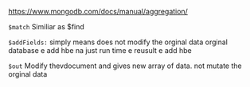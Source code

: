 https://www.mongodb.com/docs/manual/aggregation/

`$match` Similiar as $find

`$addFields:` simply means does not modify the orginal data
 orginal database e add hbe na just run time e reusult e add hbe

`$out` Modify thevdocument and gives new array of data.
not mutate the orginal data